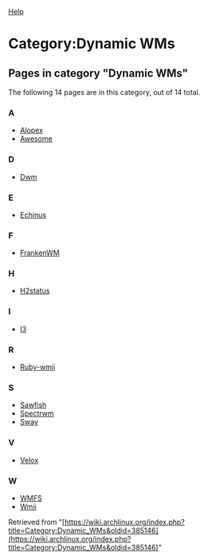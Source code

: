 [Help](//www.mediawiki.org/wiki/Special:MyLanguage/Help:Categories)

# Category:Dynamic WMs

## Pages in category "Dynamic WMs"

The following 14 pages are in this category, out of 14 total.

### A

*   [Alopex](/index.php/Alopex "Alopex")
*   [Awesome](/index.php/Awesome "Awesome")

### D

*   [Dwm](/index.php/Dwm "Dwm")

### E

*   [Echinus](/index.php/Echinus "Echinus")

### F

*   [FrankenWM](/index.php/FrankenWM "FrankenWM")

### H

*   [H2status](/index.php/H2status "H2status")

### I

*   [I3](/index.php/I3 "I3")

### R

*   [Ruby-wmii](/index.php/Ruby-wmii "Ruby-wmii")

### S

*   [Sawfish](/index.php/Sawfish "Sawfish")
*   [Spectrwm](/index.php/Spectrwm "Spectrwm")
*   [Sway](/index.php/Sway "Sway")

### V

*   [Velox](/index.php/Velox "Velox")

### W

*   [WMFS](/index.php/WMFS "WMFS")
*   [Wmii](/index.php/Wmii "Wmii")

Retrieved from "[https://wiki.archlinux.org/index.php?title=Category:Dynamic_WMs&oldid=385146](https://wiki.archlinux.org/index.php?title=Category:Dynamic_WMs&oldid=385146)"